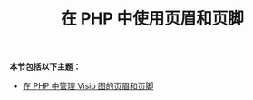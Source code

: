 ﻿---
title: 在 PHP 中使用页眉和页脚
type: docs
weight: 50
url: /zh/java/working-with-headers-and-footers-in-php/
---
**本节包括以下主题：**

- [在 PHP 中管理 Visio 图的页眉和页脚](/diagram/zh/java/manage-headers-and-footers-of-the-visio-diagrams-in-php/)
